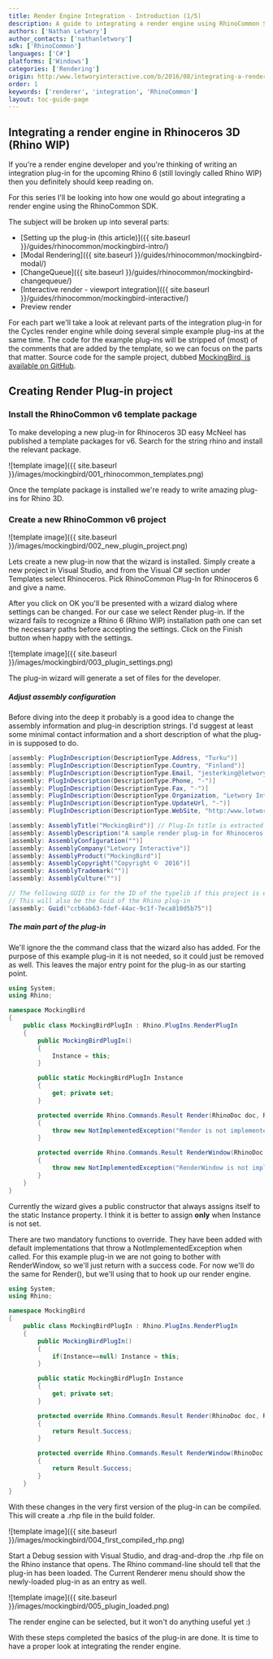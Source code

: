 ```yaml
---
title: Render Engine Integration - Introduction (1/5)
description: A guide to integrating a render engine using RhinoCommon SDK
authors: ['Nathan Letwory']
author_contacts: ['nathanletwory']
sdk: ['RhinoCommon']
languages: ['C#']
platforms: ['Windows']
categories: ['Rendering']
origin: http:/www.letworyinteractive.com/b/2016/08/integrating-a-render-engine-in-rhinoceros-3d-using-rhinocommon-introduction/
order: 1
keywords: ['renderer', 'integration', 'RhinoCommon']
layout: toc-guide-page
---
```



## Integrating a render engine in Rhinoceros 3D (Rhino WIP)
If you're a render engine developer and you're thinking of writing an integration plug-in for the upcoming Rhino 6 (still lovingly called Rhino WIP) then you definitely should keep reading on.

For this series I'll be looking into how one would go about integrating a render engine using the RhinoCommon SDK.

The subject will be broken up into several parts:

* [Setting up the plug-in (this article)]({{ site.baseurl }}/guides/rhinocommon/mockingbird-intro/)
* [Modal Rendering]({{ site.baseurl }}/guides/rhinocommon/mockingbird-modal/)
* [ChangeQueue]({{ site.baseurl }}/guides/rhinocommon/mockingbird-changequeue/)
* [Interactive render - viewport integration]({{ site.baseurl }}/guides/rhinocommon/mockingbird-interactive/)
* Preview render

For each part we'll take a look at relevant parts of the integration plug-in for the Cycles render engine while doing several simple example plug-ins at the same time. The code for the example plug-ins will be stripped of (most) of the comments that are added by the template, so we can focus on the parts that matter. Source code for the sample project, dubbed <a href="https:/github.com/mcneel/rhino-developer-samples/tree/6/rhinocommon/cs/SampleCsRendererIntegration/MockingBird">MockingBird, is available on GitHub</a>.

## Creating Render Plug-in project
### Install the RhinoCommon v6 template package
To make developing a new plug-in for Rhinoceros 3D easy McNeel has published a template packages for v6. Search for the string rhino and install the relevant package.

![template image]({{ site.baseurl }}/images/mockingbird/001_rhinocommon_templates.png)



Once the template package is installed we're ready to write amazing plug-ins for Rhino 3D.
### Create a new RhinoCommon v6 project
![template image]({{ site.baseurl }}/images/mockingbird/002_new_plugin_project.png)

Lets create a new plug-in now that the wizard is installed. Simply create a new project in Visual Studio, and from the Visual C# section under Templates select Rhinoceros. Pick RhinoCommon Plug-In for Rhinoceros 6 and give a name.

After you click on OK you'll be presented with a wizard dialog where settings can be changed. For our case we select Render plug-in. If the wizard fails to recognize a Rhino 6 (Rhino WIP) installation path one can set the necessary paths before accepting the settings. Click on the Finish button when happy with the settings.

![template image]({{ site.baseurl }}/images/mockingbird/003_plugin_settings.png)



The plug-in wizard will generate a set of files for the developer.
##### Adjust assembly configuration
Before diving into the deep it probably is a good idea to change the assembly information and plug-in description strings. I'd suggest at least some minimal contact information and a short description of what the plug-in is supposed to do.

```cs
[assembly: PlugInDescription(DescriptionType.Address, "Turku")]
[assembly: PlugInDescription(DescriptionType.Country, "Finland")]
[assembly: PlugInDescription(DescriptionType.Email, "jesterking@letwory.net")]
[assembly: PlugInDescription(DescriptionType.Phone, "-")]
[assembly: PlugInDescription(DescriptionType.Fax, "-")]
[assembly: PlugInDescription(DescriptionType.Organization, "Letwory Interactive")]
[assembly: PlugInDescription(DescriptionType.UpdateUrl, "-")]
[assembly: PlugInDescription(DescriptionType.WebSite, "http:/www.letworyinteractive.com")]

[assembly: AssemblyTitle("MockingBird")] // Plug-In title is extracted from this
[assembly: AssemblyDescription("A sample render plug-in for Rhinoceros 6")]
[assembly: AssemblyConfiguration("")]
[assembly: AssemblyCompany("Letwory Interactive")]
[assembly: AssemblyProduct("MockingBird")]
[assembly: AssemblyCopyright("Copyright ©  2016")]
[assembly: AssemblyTrademark("")]
[assembly: AssemblyCulture("")]

// The following GUID is for the ID of the typelib if this project is exposed to COM
// This will also be the Guid of the Rhino plug-in
[assembly: Guid("ccb6ab63-fdef-44ac-9c1f-7eca810d5b75")]
```

##### The main part of the plug-in
We'll ignore the the command class that the wizard also has added. For the purpose of this example plug-in it is not needed, so it could just be removed as well. This leaves the major entry point for the plug-in as our starting point.

```cs
using System;
using Rhino;

namespace MockingBird
{
	public class MockingBirdPlugIn : Rhino.PlugIns.RenderPlugIn
	{
		public MockingBirdPlugIn()
		{
			Instance = this;
		}

		public static MockingBirdPlugIn Instance
		{
			get; private set;
		}

		protected override Rhino.Commands.Result Render(RhinoDoc doc, Rhino.Commands.RunMode mode, bool fastPreview)
		{
			throw new NotImplementedException("Render is not implemented in the MockingBird.MockingBirdPlugIn class.");
		}

		protected override Rhino.Commands.Result RenderWindow(RhinoDoc doc, Rhino.Commands.RunMode mode, bool fastPreview, Rhino.Display.RhinoView view, System.Drawing.Rectangle rect, bool inWindow)
		{
			throw new NotImplementedException("RenderWindow is not implemented by the MockingBird.MockingBirdPlugIn class.");
		}
	}
}
```

Currently the wizard gives a public constructor that always assigns itself to the static Instance property. I think it is better to assign <strong>only</strong> when Instance is not set.

There are two mandatory functions to override. They have been added with default implementations that throw a NotImplementedException when called. For this example plug-in we are not going to bother with RenderWindow, so we'll just return with a success code. For now we'll do the same for Render(), but we'll using that to hook up our render engine.

```cs
using System;
using Rhino;

namespace MockingBird
{
	public class MockingBirdPlugIn : Rhino.PlugIns.RenderPlugIn
	{
		public MockingBirdPlugIn()
		{
			if(Instance==null) Instance = this;
		}

		public static MockingBirdPlugIn Instance
		{
			get; private set;
		}

		protected override Rhino.Commands.Result Render(RhinoDoc doc, Rhino.Commands.RunMode mode, bool fastPreview)
		{
			return Result.Success;
		}

		protected override Rhino.Commands.Result RenderWindow(RhinoDoc doc, Rhino.Commands.RunMode mode, bool fastPreview, Rhino.Display.RhinoView view, System.Drawing.Rectangle rect, bool inWindow)
		{
			return Result.Success;
		}
	}
}
```

With these changes in the very first version of the plug-in can be compiled. This will create a .rhp file in the build folder.

![template image]({{ site.baseurl }}/images/mockingbird/004_first_compiled_rhp.png)



Start a Debug session with Visual Studio, and drag-and-drop the .rhp file on the Rhino instance that opens. The Rhino command-line should tell that the plug-in has been loaded. The Current Renderer menu should show the newly-loaded plug-in as an entry as well.

![template image]({{ site.baseurl }}/images/mockingbird/005_plugin_loaded.png)

The render engine can be selected, but it won't do anything useful yet :)

With these steps completed the basics of the plug-in are done. It is time to have a proper look at integrating the render engine.
